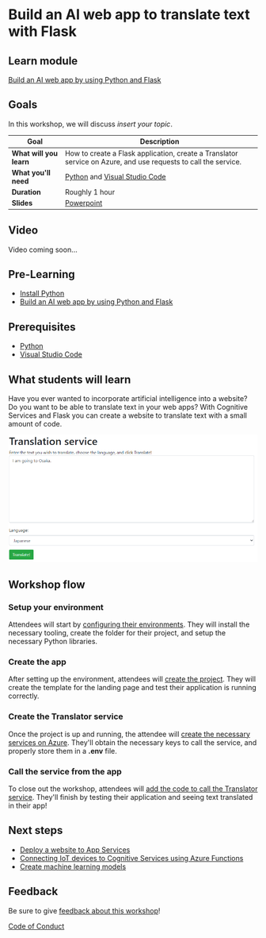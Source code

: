 # Build an AI web app to translate text with Flask

## Learn module

[Build an AI web app by using Python and Flask](https://docs.microsoft.com/learn/modules/python-flask-build-ai-web-app/)

## Goals

In this workshop, we will discuss *insert your topic*.

| **Goal**                                          | Description                                                                                                    |
| ------------------------------------------------- | -------------------------------------------------------------------------------------------------------------- |
| **What will you learn**                           | How to create a Flask application, create a Translator service on Azure, and use requests to call the service. |
| **What you'll need**                              | [Python](https://docs.microsoft.com/learn/modules/python-install-vscode/) and [Visual Studio Code](https://code.visualstudio.com)                                          |
| **Duration**                                      | Roughly 1 hour |
| **Slides**                                        | [Powerpoint](slides.pptx)                                                                                      |

## Video

Video coming soon...

## Pre-Learning

- [Install Python](https://docs.microsoft.com/learn/modules/python-install-vscode/)
- [Build an AI web app by using Python and Flask](https://docs.microsoft.com/learn/modules/python-flask-build-ai-web-app/)

## Prerequisites

- [Python](https://docs.microsoft.com/learn/modules/python-install-vscode/)
- [Visual Studio Code](https://code.visualstudio.com)

## What students will learn

Have you ever wanted to incorporate artificial intelligence into a website? Do you want to be able to translate text in your web apps? With Cognitive Services and Flask you can create a website to translate text with a small amount of code.

![Screenshot of final project](images/project.png)

## Workshop flow

### Setup your environment

Attendees will start by [configuring their environments](https://docs.microsoft.com/learn/modules/python-flask-build-ai-web-app/1-exercise-set-up-environment). They will install the necessary tooling, create the folder for their project, and setup the necessary Python libraries.

### Create the app

After setting up the environment, attendees will [create the project](https://docs.microsoft.com/learn/modules/python-flask-build-ai-web-app/3-exercise-create-app). They will create the template for the landing page and test their application is running correctly.

### Create the Translator service

Once the project is up and running, the attendee will [create the necessary services on Azure](https://docs.microsoft.com/learn/modules/python-flask-build-ai-web-app/5-exercise-create-translator-service). They'll obtain the necessary keys to call the service, and properly store them in a **.env** file.

### Call the service from the app

To close out the workshop, attendees will [add the code to call the Translator service](https://docs.microsoft.com/learn/modules/python-flask-build-ai-web-app/6-exercise-call-translator). They'll finish by testing their application and seeing text translated in their app!

## Next steps

- [Deploy a website to App Services](https://docs.microsoft.com/azure/developer/python/tutorial-deploy-app-service-on-linux-01)
- [Connecting IoT devices to Cognitive Services using Azure Functions](https://docs.microsoft.com/learn/modules/connecting-iot-devices-cognitive-services-azure-functions/)
- [Create machine learning models](https://docs.microsoft.com/learn/paths/create-machine-learn-models/)

## Feedback

Be sure to give [feedback about this workshop](https://forms.office.com/r/MdhJWMZthR)!

[Code of Conduct](CODE_OF_CONDUCT.md)
